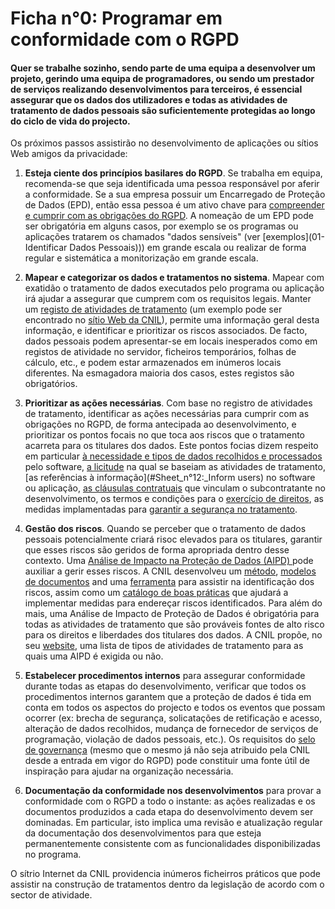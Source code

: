 # Ficha n°0: Programar em conformidade com o RGPD

#### Quer se trabalhe sozinho, sendo parte de uma equipa a desenvolver um projeto, gerindo uma equipa de programadores, ou sendo um prestador de serviços realizando desenvolvimentos para terceiros, é essencial assegurar que os dados dos utilizadores e todas as atividades de tratamento de dados pessoais são suficientemente protegidas ao longo do ciclo de vida do projecto.

Os próximos passos assistirão no desenvolvimento de aplicações ou sítios Web amigos da privacidade:

1. **Esteja ciente dos princípios basilares do RGPD**. Se trabalha em equipa, recomenda-se que seja identificada uma pessoa responsável por aferir a conformidade. Se a sua empresa possuir um Encarregado de Proteção de Dados (EPD), então essa pessoa é um ativo chave para [compreender e cumprir com as obrigações do RGPD](https://www.cnil.fr/sites/default/files/atoms/files/guidelines_on_dpos_5_april_2017.pdf). A nomeação de um EPD pode ser obrigatória em alguns casos, por exemplo se os programas ou aplicações tratarem os chamados "dados sensíveis" (ver [exemplos](01-Identificar Dados Pessoais))) em grande escala ou realizar de forma regular e sistemática a monitorização em grande escala.

2. **Mapear e categorizar os dados e tratamentos no sistema**. Mapear com exatidão o tratamento de dados executados pelo programa ou aplicação irá ajudar a assegurar que cumprem com os requisitos legais. Manter um [registo de atividades de tratamento](https://www.cnil.fr/en/record-processing-activities) (um exemplo pode ser encontrado no [sítio Web da CNIL](https://www.cnil.fr/sites/default/files/atoms/files/record-processing-activities.ods)), permite uma informação geral desta informação, e identificar e prioritizar os riscos associados. De facto, dados pessoais podem apresentar-se em locais inesperados como em registos de atividade no servidor, ficheiros temporários, folhas de cálculo, etc., e podem estar armazenados em inúmeros locais diferentes. Na esmagadora maioria dos casos, estes registos são obrigatórios.

3. **Prioritizar as ações necessárias**. Com base no registro de atividades de tratamento, identificar as ações necessárias para cumprir com as obrigações no RGPD, de forma antecipada ao desenvolvimento, e prioritizar os pontos focais no que toca aos riscos que o tratamento acarreta para os titulares dos dados. Este pontos focias dizem respeito em particular [à necessidade e tipos de dados recolhidos e processados](#Sheet_n°7:_Minimize_the_data_collection) pelo software, [a licitude](#Sheet_n°15:_Take_into_account_the_legal_basis_in_the_technical_implementation) na qual se baseiam as atividades de tratamento, [as referências à informação](#Sheet_n°12:_Inform users) no software ou aplicação, [as cláusulas contratuais](#Sheet_n°5_:_Make_an_informed_choice_of_its_architecture) que vinculam o subcontratante no desenvolvimento, os termos e condições para o [exercício de direitos](#Sheet_n°13:_Prepare_for_the_exercise_of_people_rights), as medidas implamentadas para [garantir a segurança no tratamento](#Sheet_n°6:_Secure_your_websites,_applications_and_servers).

4. **Gestão dos riscos**. Quando se perceber que o tratamento de dados pessoais potencialmente criará risoc elevados para os titulares, garantir que esses riscos são geridos de forma apropriada dentro desse contexto. Uma [Análise de Impacto na Proteção de Dados (AIPD) ](https://www.cnil.fr/en/privacy-impact-assessment-pia) pode auxiliar a gerir esses riscos. A CNIL desenvolveu um [método](https://www.cnil.fr/sites/default/files/atoms/files/cnil-pia-1-en-methodology.pdf), [modelos de documentos](https://www.cnil.fr/sites/default/files/atoms/files/cnil-pia-2-en-templates.pdf) and uma [ferramenta](https://www.cnil.fr/en/open-source-pia-software-helps-carry-out-data-protection-impact-assesment) para assistir na identificação dos riscos, assim como um [catálogo de boas práticas](https://www.cnil.fr/sites/default/files/atoms/files/cnil-pia-3-en-knowledgebases.pdf) que ajudará a implementar medidas para endereçar riscos identificados. Para além do mais, uma Análise de Impacto de Proteção de Dados é obrigatória para todas as atividades de tratamento que são prováveis fontes de alto risco para os direitos e liberdades dos titulares dos dados. A CNIL propõe, no seu [website](https://www.cnil.fr/sites/default/files/atoms/files/liste-traitements-aipd-requise.pdf), uma lista de  tipos de atividades de tratamento para as quais uma AIPD é exigida ou não.

5. **Estabelecer procedimentos internos** para assegurar conformidade durante todas as etapas do desenvolvimento, verificar que todos os procedimentos internos garantem que a proteção de dados é tida em conta em todos os aspectos do projecto e todos os eventos que possam ocorrer (ex: brecha de segurança, solicatações de retificação e acesso, alteração de dados recolhidos, mudança de fornecedor de serviços de programação, violação de dados pessoais, etc.). Os requisitos do [selo de governança](https://www.cnil.fr/sites/default/files/typo/document/CNIL_Privacy_Seal-Governance-EN.pdf) (mesmo que o mesmo já não seja atribuido pela CNIL desde a entrada em vigor do RGPD) pode constituir uma fonte útil de inspiração para ajudar na organização necessária.

6. **Documentação da conformidade nos desenvolvimentos** para provar a conformidade com o RGPD a todo o instante: as ações realizadas e os documentos produzidos a cada etapa do desenvolvimento devem ser dominadas. Em particular, isto implica uma revisão e atualização regular da documentação dos desenvolvimentos para que esteja permanentemente consistente com as funcionalidades disponibilizadas no programa.

O sítrio Internet da CNIL providencia inúmeros ficheirros práticos que pode assistir na construção de tratamentos dentro da legislação de acordo com o sector de atividade.
